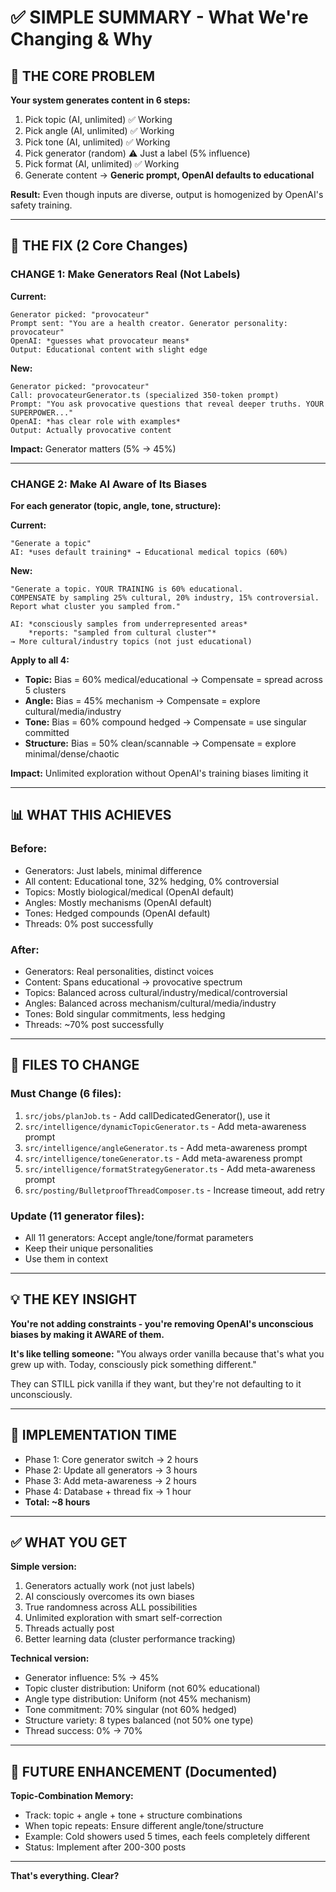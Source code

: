 # ✅ SIMPLE SUMMARY - What We're Changing & Why

## 🎯 THE CORE PROBLEM

**Your system generates content in 6 steps:**
1. Pick topic (AI, unlimited) ✅ Working
2. Pick angle (AI, unlimited) ✅ Working
3. Pick tone (AI, unlimited) ✅ Working
4. Pick generator (random) ⚠️ Just a label (5% influence)
5. Pick format (AI, unlimited) ✅ Working
6. Generate content → **Generic prompt, OpenAI defaults to educational**

**Result:** Even though inputs are diverse, output is homogenized by OpenAI's safety training.

---

## 🔧 THE FIX (2 Core Changes)

### **CHANGE 1: Make Generators Real (Not Labels)**

**Current:**
```
Generator picked: "provocateur"
Prompt sent: "You are a health creator. Generator personality: provocateur"
OpenAI: *guesses what provocateur means*
Output: Educational content with slight edge
```

**New:**
```
Generator picked: "provocateur"
Call: provocateurGenerator.ts (specialized 350-token prompt)
Prompt: "You ask provocative questions that reveal deeper truths. YOUR SUPERPOWER..."
OpenAI: *has clear role with examples*
Output: Actually provocative content
```

**Impact:** Generator matters (5% → 45%)

---

### **CHANGE 2: Make AI Aware of Its Biases**

**For each generator (topic, angle, tone, structure):**

**Current:**
```
"Generate a topic"
AI: *uses default training* → Educational medical topics (60%)
```

**New:**
```
"Generate a topic. YOUR TRAINING is 60% educational. 
COMPENSATE by sampling 25% cultural, 20% industry, 15% controversial.
Report what cluster you sampled from."

AI: *consciously samples from underrepresented areas*
    *reports: "sampled from cultural cluster"*
→ More cultural/industry topics (not just educational)
```

**Apply to all 4:**
- **Topic:** Bias = 60% medical/educational → Compensate = spread across 5 clusters
- **Angle:** Bias = 45% mechanism → Compensate = explore cultural/media/industry
- **Tone:** Bias = 60% compound hedged → Compensate = use singular committed
- **Structure:** Bias = 50% clean/scannable → Compensate = explore minimal/dense/chaotic

**Impact:** Unlimited exploration without OpenAI's training biases limiting it

---

## 📊 WHAT THIS ACHIEVES

### **Before:**
- Generators: Just labels, minimal difference
- All content: Educational tone, 32% hedging, 0% controversial
- Topics: Mostly biological/medical (OpenAI default)
- Angles: Mostly mechanisms (OpenAI default)
- Tones: Hedged compounds (OpenAI default)
- Threads: 0% post successfully

### **After:**
- Generators: Real personalities, distinct voices
- Content: Spans educational → provocative spectrum
- Topics: Balanced across cultural/industry/medical/controversial
- Angles: Balanced across mechanism/cultural/media/industry
- Tones: Bold singular commitments, less hedging
- Threads: ~70% post successfully

---

## 🎯 FILES TO CHANGE

### **Must Change (6 files):**
1. `src/jobs/planJob.ts` - Add callDedicatedGenerator(), use it
2. `src/intelligence/dynamicTopicGenerator.ts` - Add meta-awareness prompt
3. `src/intelligence/angleGenerator.ts` - Add meta-awareness prompt
4. `src/intelligence/toneGenerator.ts` - Add meta-awareness prompt
5. `src/intelligence/formatStrategyGenerator.ts` - Add meta-awareness prompt
6. `src/posting/BulletproofThreadComposer.ts` - Increase timeout, add retry

### **Update (11 generator files):**
- All 11 generators: Accept angle/tone/format parameters
- Keep their unique personalities
- Use them in context

---

## 💡 THE KEY INSIGHT

**You're not adding constraints - you're removing OpenAI's unconscious biases by making it AWARE of them.**

**It's like telling someone:**
"You always order vanilla because that's what you grew up with. Today, consciously pick something different."

They can STILL pick vanilla if they want, but they're not defaulting to it unconsciously.

---

## 🚀 IMPLEMENTATION TIME

- Phase 1: Core generator switch → 2 hours
- Phase 2: Update all generators → 3 hours
- Phase 3: Add meta-awareness → 2 hours
- Phase 4: Database + thread fix → 1 hour
- **Total: ~8 hours**

---

## ✅ WHAT YOU GET

**Simple version:**
1. Generators actually work (not just labels)
2. AI consciously overcomes its own biases
3. True randomness across ALL possibilities
4. Unlimited exploration with smart self-correction
5. Threads actually post
6. Better learning data (cluster performance tracking)

**Technical version:**
- Generator influence: 5% → 45%
- Topic cluster distribution: Uniform (not 60% educational)
- Angle type distribution: Uniform (not 45% mechanism)
- Tone commitment: 70% singular (not 60% hedged)
- Structure variety: 8 types balanced (not 50% one type)
- Thread success: 0% → 70%

---

## 🎯 FUTURE ENHANCEMENT (Documented)

**Topic-Combination Memory:**
- Track: topic + angle + tone + structure combinations
- When topic repeats: Ensure different angle/tone/structure
- Example: Cold showers used 5 times, each feels completely different
- Status: Implement after 200-300 posts

---

**That's everything. Clear?**

